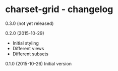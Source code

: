 charset-grid - changelog
========================

0.3.0 (not yet released)

0.2.0 (2015-10-29)
+ Initial styling
+ Different views
+ Different subsets

0.1.0 (2015-10-26)
Initial version
